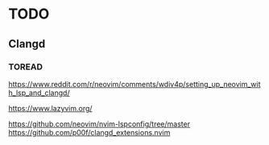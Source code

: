 # TODO


## Clangd

### TOREAD

<https://www.reddit.com/r/neovim/comments/wdiv4p/setting_up_neovim_with_lsp_and_clangd/>

<https://www.lazyvim.org/>

<https://github.com/neovim/nvim-lspconfig/tree/master>
<https://github.com/p00f/clangd_extensions.nvim>
